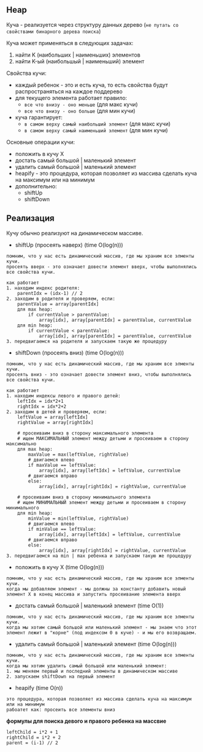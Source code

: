 ## Heap
Куча - реализуется через структуру данных дерево (`не путать со свойствами бинарного дерева поиска`)

Куча может применяться в следующих задачах:
1. найти K (наибольших | наименьших) элементов
2. найти K-ый (наибольшый | наименьший) элемент


Свойства кучи:
- каждый ребенок - это и есть куча, то есть свойства будут распространяться на каждое поддерево
- для текущего элемента работает правило: 
    - `все что внизу - оно меньше` (для макс кучи)
    - `все что внизу - оно больше` (для мин кучи)
- куча гарантирует:
    - `в самом верху самый наибольший элемент` (для макс кучи)
    - `в самом верху самый наименьший элемент` (для мин кучи)


Основные операции кучи:
- положить в кучу X
- достать самый большой | маленький элемент
- удалить самый большой | маленький элемент
- heapify - это процедура, которая позволяет из массива сделать куча на максимум или на минимум
- дополнительно:
    - shiftUp
    - shiftDown


## Реализация
Кучу обычно реализуют на динамическом массиве.

- shiftUp (просеять наверх) (time O(log(n)))
```text
помним, что у нас есть динамический массив, где мы храним все элменты кучи.
просеять вверх - это означает довести элемент вверх, чтобы выполнялись все свойства кучи.

как работает
1. находим индекс родителя:
    parentIdx = (idx-1) // 2
2. заходим в родителя и проверяем, если:
    parentValue = array[parentIdx]
    для max heap:
        if currentValue > parentValue:
            array[idx], array[parentIdx] = parentValue, currentValue
    для min heap:
        if currentValue < parentValue:
            array[idx], array[parentIdx] = parentValue, currentValue
3. передвигаемся на родителя и запускаем такую же процедуру
```

- shiftDown (просеять вниз) (time O(log(n)))
```text
помним, что у нас есть динамический массив, где мы храним все элменты кучи.
просеять вниз - это означает довести элемент вниз, чтобы выполнялись все свойства кучи.

как работает
1. находим индексы левого и правого детей:
    leftIdx = idx*2+1
    rightIdx = idx*2+2
2. заходим в детей и проверяем, если:
    leftValue = array[leftIdx]
    rightValue = array[rightIdx]
    
    # просеиваим вниз в сторону максимального элемента
    # ищем МАКСИМАЛЬНЫЙ элемент между детьми и просеиваем в сторону максимально
    для max heap:
        maxValue = max(leftValue, rightValue)
        # двигаемся влево
        if maxValue == leftValue:
            array[idx], array[leftIdx] = leftValue, currentValue
        # двигаемся вправо
        else:
            array[idx], array[rightIdx] = rightValue, currentValue

    # просеиваим вниз в сторону минимального элемента
    # ищем МИНИМАЛЬНЫЙ элемент между детьми и просеиваем в сторону минимального
    для min heap:
        minValue = min(leftValue, rightValue)
        # двигаемся влево
        if minValue == leftValue:
            array[idx], array[leftIdx] = leftValue, currentValue
        # двигаемся вправо
        else:
            array[idx], array[rightIdx] = rightValue, currentValue
3. передвигаемся на min | max ребенка и запускаем такую же процедуру 
```

- положить в кучу X (time O(log(n)))
```
помним, что у нас есть динамический массив, где мы храним все элменты кучи.
когда мы добавляем элемент - мы должны за константу добавить новый элемент X в конец массива и запустить просеивание элемента вверх
```

- достать самый большой | маленький элемент (time O(1))
```
помним, что у нас есть динамический массив, где мы храним все элменты кучи.
когда мы хотим самый большой или маленький элемент - мы знаем что этот элемент лежит в "корне" (под индексом 0 в куче) - и мы его возвращаем.
```

- удалить самый большой | маленький элемент (time O(log(n)))
```
помним, что у нас есть динамический массив, где мы храним все элменты кучи.
когда мы хотим удалить самый большой или маленький элемент:
1. мы меняем первый и последний элементы в динамическом массиве
2. запускаем shiftDown на первый элемент
```

- heapify (time O(n))
```
это процедура, которая позволяет из массива сделать куча на максимум или на минимум
рабоатет как: просеить все элементы вниз
```

**формулы для поиска девого и правого ребенка на массвие**
```text
leftChild = i*2 + 1
rightChild = i*2 + 2
parent = (i-1) // 2
```